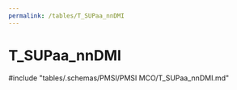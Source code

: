 ```yaml
---
permalink: /tables/T_SUPaa_nnDMI
---
```

# T_SUPaa_nnDMI

<!-- ATTENTION : Ne pas supprimer ou modifier la ligne ci-dessous -->
#include "tables/.schemas/PMSI/PMSI MCO/T_SUPaa_nnDMI.md"
<!-- ATTENTION : Ne pas supprimer ou modifier la ligne ci-dessus -->
